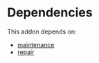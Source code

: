 # Dependencies

This addon depends on:

- [maintenance](https://github.com/bringout/oca-ocb-vertical-industry)
- [repair](https://github.com/bringout/oca-ocb-core)
